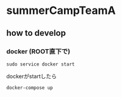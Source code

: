 # summerCampTeamA

## how to develop

### docker (ROOT直下で)
```sudo service docker start```

dockerがstartしたら

```docker-compose up```
